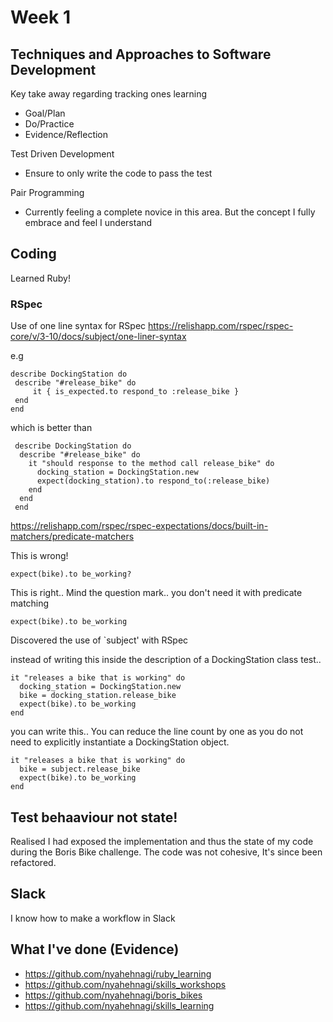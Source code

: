 # Week 1

## Techniques and Approaches to Software Development
Key take away regarding tracking ones learning
  - Goal/Plan
  - Do/Practice
  - Evidence/Reflection

Test Driven Development
  * Ensure to only write the code to pass the test

Pair Programming
  * Currently feeling a complete novice in this area. But the concept I fully embrace and feel I understand

## Coding

Learned Ruby!

### RSpec
Use of one line syntax for RSpec
https://relishapp.com/rspec/rspec-core/v/3-10/docs/subject/one-liner-syntax
 
 e.g 
 ~~~~
 describe DockingStation do
  describe "#release_bike" do
      it { is_expected.to respond_to :release_bike }
  end
 end
 ~~~~

which is better than

~~~~
 describe DockingStation do
  describe "#release_bike" do
    it "should response to the method call release_bike" do
      docking_station = DockingStation.new
      expect(docking_station).to respond_to(:release_bike)
    end
  end
 end
~~~~

https://relishapp.com/rspec/rspec-expectations/docs/built-in-matchers/predicate-matchers

This is wrong!
~~~~
expect(bike).to be_working? 
~~~~
This is right.. Mind the question mark.. you don't need it with predicate matching
~~~~
expect(bike).to be_working 
~~~~


Discovered the use of `subject' with RSpec

instead of writing this inside the description of a DockingStation class test..

~~~~
it "releases a bike that is working" do
  docking_station = DockingStation.new
  bike = docking_station.release_bike
  expect(bike).to be_working 
end
~~~~

you can write this.. You can reduce the line count by one as you do not need to explicitly
instantiate a DockingStation object.

~~~~
it "releases a bike that is working" do
  bike = subject.release_bike
  expect(bike).to be_working 
end
~~~~

## Test behaaviour not state!

Realised I had exposed the implementation and thus the state of my code during the Boris Bike challenge. The code was not cohesive, It's since been refactored. 

## Slack

I know how to make a workflow in Slack

## What I've done (Evidence)
* https://github.com/nyahehnagi/ruby_learning
* https://github.com/nyahehnagi/skills_workshops
* https://github.com/nyahehnagi/boris_bikes
* https://github.com/nyahehnagi/skills_learning


